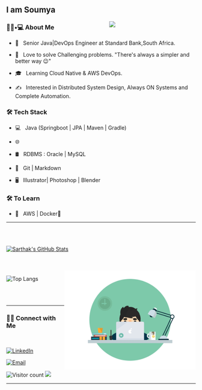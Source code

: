 <!--
**spattanaik75/spattanaik75** is a ✨ _special_ ✨ repository because its `README.md` (this file) appears on your GitHub profile.

Here are some ideas to get you started:

- 🔭 I’m currently working on ...
- 🌱 I’m currently learning ...
- 👯 I’m looking to collaborate on ...
- 🤔 I’m looking for help with ...
- 💬 Ask me about ...
- 📫 How to reach me: ...
- 😄 Pronouns: ...
- ⚡ Fun fact: ...
-->
<h2> I am Soumya </h2>

<img align='right' src="https://media.giphy.com/media/USV0ym3bVWQJJmNu3N/giphy.gif" width="230">

<h3> 👨🏻•💻 About Me </h3>



- 🏢 &nbsp; Senior Java|DevOps Engineer at Standard Bank,South Africa.

- 🤠 &nbsp; Love to solve Challenging problems. "There's always a simpler and better way 😉"

- 🎓 &nbsp; Learning Cloud Native & AWS DevOps.

- ✍️ &nbsp; Interested in Distributed System Design, Always ON Systems and Complete Automation.




<h3>🛠 Tech Stack</h3>



- 💻 &nbsp; Java (Springboot | JPA | Maven | Gradle)

- 🌐 &nbsp; 

- 🛢 &nbsp; RDBMS : Oracle | MySQL

- 🔧 &nbsp; Git | Markdown 

- 🖥 &nbsp; Illustrator| Photoshop | Blender



<h3>🛠 To Learn</h3>

- 🔧 &nbsp; AWS | Docker🐳

<hr>



<br/><br/>

[![Sarthak's GitHub Stats](https://github-readme-stats.vercel.app/api?username=spattanaik74&show_icons=true)](https://github.com/spattanaik74)

<br/>

<br/>

<img src="https://github.com/nirala69/nirala69/blob/master/70804f7e25b11f29db904f2fa7b4cd9d.gif" width="350" align='right'>

![Top Langs](https://github-readme-stats.vercel.app/api/top-langs/?username=spattanaik74&show_icons=true)

<br><br>



<hr>



<h3> 🤝🏻 Connect with Me </h3>

<br>



<p align="center">

<a href="https://www.linkedin.com/in/spattanaik75/"><img alt="LinkedIn" src="https://img.shields.io/badge/LinkedIn-Soumya%20Pattanaik-blue?style=flat-square&logo=linkedin"></a>


<a href="mailto:spattanaik75@gmail.com"><img alt="Email" src="https://img.shields.io/badge/Email-spattanaik75@gmail.com-blue?style=flat-square&logo=gmail"></a>

</p>





![Visitor count](https://visitor-badge.laobi.icu/badge?page_id=spattanaik75.spattanaik75)   <img src="https://media.giphy.com/media/dxn6fRlTIShoeBr69N/giphy.gif" width="30">





<hr>

